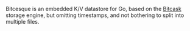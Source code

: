 Bitcesque is an embedded K/V datastore for Go, based on the [Bitcask](http://downloads.basho.com/papers/bitcask-intro.pdf) storage engine, but omitting timestamps, and not bothering to split into multiple files.
